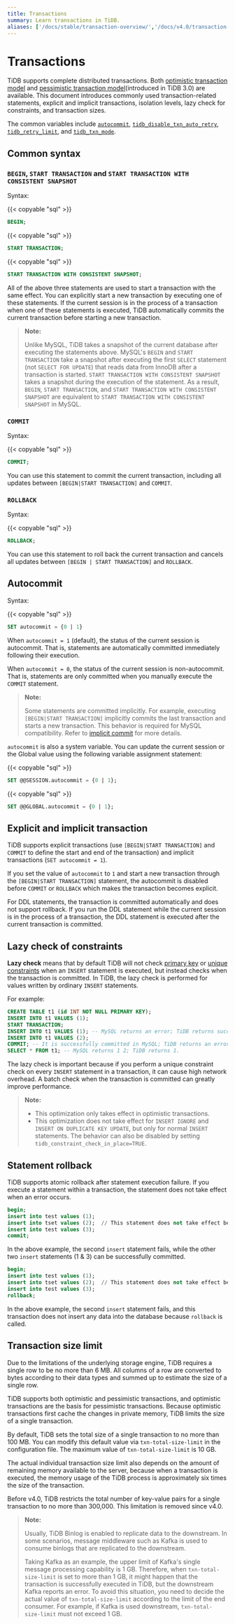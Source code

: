 ```yaml
---
title: Transactions
summary: Learn transactions in TiDB.
aliases: ['/docs/stable/transaction-overview/','/docs/v4.0/transaction-overview/','/docs/stable/reference/transactions/overview/']
---
```


# Transactions

TiDB supports complete distributed transactions. Both [optimistic transaction model](/optimistic-transaction.md) and [pessimistic transaction model](/pessimistic-transaction.md)(introduced in TiDB 3.0) are available. This document introduces commonly used transaction-related statements, explicit and implicit transactions, isolation levels, lazy check for constraints, and transaction sizes.

The common variables include [`autocommit`](#autocommit), [`tidb_disable_txn_auto_retry`](/system-variables.md#tidb_disable_txn_auto_retry), [`tidb_retry_limit`](/system-variables.md#tidb_retry_limit), and [`tidb_txn_mode`](/system-variables.md#tidb_txn_mode).

## Common syntax

### `BEGIN`, `START TRANSACTION` and `START TRANSACTION WITH CONSISTENT SNAPSHOT`

Syntax:

{{< copyable "sql" >}}

```sql
BEGIN;
```

{{< copyable "sql" >}}

```sql
START TRANSACTION;
```

{{< copyable "sql" >}}

```sql
START TRANSACTION WITH CONSISTENT SNAPSHOT;
```

All of the above three statements are used to start a transaction with the same effect. You can explicitly start a new transaction by executing one of these statements. If the current session is in the process of a transaction when one of these statements is executed, TiDB automatically commits the current transaction before starting a new transaction.

> **Note:**
>
> Unlike MySQL, TiDB takes a snapshot of the current database after executing the statements above. MySQL's `BEGIN` and `START TRANSACTION` take a snapshot after executing the first `SELECT` statement (not `SELECT FOR UPDATE`) that reads data from InnoDB after a transaction is started. `START TRANSACTION WITH CONSISTENT SNAPSHOT` takes a snapshot during the execution of the statement. As a result, `BEGIN`, `START TRANSACTION`, and `START TRANSACTION WITH CONSISTENT SNAPSHOT` are equivalent to `START TRANSACTION WITH CONSISTENT SNAPSHOT` in MySQL.

### `COMMIT`

Syntax:

{{< copyable "sql" >}}

```sql
COMMIT;
```

You can use this statement to commit the current transaction, including all updates between `[BEGIN|START TRANSACTION]` and `COMMIT`.

### `ROLLBACK`

Syntax:

{{< copyable "sql" >}}

```sql
ROLLBACK;
```

You can use this statement to roll back the current transaction and cancels all updates between `[BEGIN | START TRANSACTION]` and `ROLLBACK`.

## Autocommit

Syntax:

{{< copyable "sql" >}}

```sql
SET autocommit = {0 | 1}
```

When `autocommit = 1` (default), the status of the current session is autocommit. That is, statements are automatically committed immediately following their execution.

When `autocommit = 0`, the status of the current session is non-autocommit. That is, statements are only committed when you manually execute the `COMMIT` statement.

> **Note:**
>
> Some statements are committed implicitly. For example, executing `[BEGIN|START TRANSACTION]` implicitly commits the last transaction and starts a new transaction. This behavior is required for MySQL compatibility. Refer to [implicit commit](https://dev.mysql.com/doc/refman/8.0/en/implicit-commit.html) for more details.

`autocommit` is also a system variable. You can update the current session or the Global value using the following variable assignment statement:

{{< copyable "sql" >}}

```sql
SET @@SESSION.autocommit = {0 | 1};
```

{{< copyable "sql" >}}

```sql
SET @@GLOBAL.autocommit = {0 | 1};
```

## Explicit and implicit transaction

TiDB supports explicit transactions (use `[BEGIN|START TRANSACTION]` and `COMMIT` to define the start and end of the transaction) and implicit transactions (`SET autocommit = 1`).

If you set the value of `autocommit` to `1` and start a new transaction through the `[BEGIN|START TRANSACTION]` statement, the autocommit is disabled before `COMMIT` or `ROLLBACK` which makes the transaction becomes explicit.

For DDL statements, the transaction is committed automatically and does not support rollback. If you run the DDL statement while the current session is in the process of a transaction, the DDL statement is executed after the current transaction is committed.

## Lazy check of constraints

**Lazy check** means that by default TiDB will not check [primary key](/constraints.md#primary-key) or [unique constraints](/constraints.md#unique-key) when an `INSERT` statement is executed, but instead checks when the transaction is committed. In TiDB, the lazy check is performed for values written by ordinary `INSERT` statements.

For example:

```sql
CREATE TABLE t1 (id INT NOT NULL PRIMARY KEY);
INSERT INTO t1 VALUES (1);
START TRANSACTION;
INSERT INTO t1 VALUES (1); -- MySQL returns an error; TiDB returns success.
INSERT INTO t1 VALUES (2);
COMMIT; -- It is successfully committed in MySQL; TiDB returns an error and the transaction rolls back.
SELECT * FROM t1; -- MySQL returns 1 2; TiDB returns 1.
```

The lazy check is important because if you perform a unique constraint check on every `INSERT` statement in a transaction, it can cause high network overhead. A batch check when the transaction is committed can greatly improve performance.

> **Note:**
>
> + This optimization only takes effect in optimistic transactions.
> + This optimization does not take effect for `INSERT IGNORE` and `INSERT ON DUPLICATE KEY UPDATE`, but only for normal `INSERT` statements. The behavior can also be disabled by setting `tidb_constraint_check_in_place=TRUE`.

## Statement rollback

TiDB supports atomic rollback after statement execution failure. If you execute a statement within a transaction, the statement does not take effect when an error occurs.

```sql
begin;
insert into test values (1);
insert into tset values (2);  // This statement does not take effect because "test" is misspelled as "tset".
insert into test values (3);
commit;
```

In the above example, the second `insert` statement fails, while the other two `insert` statements (1 & 3) can be successfully committed.

```sql
begin;
insert into test values (1);
insert into tset values (2);  // This statement does not take effect because "test" is misspelled as "tset".
insert into test values (3);
rollback;
```

In the above example, the second `insert` statement fails, and this transaction does not insert any data into the database because `rollback` is called.

## Transaction size limit

Due to the limitations of the underlying storage engine, TiDB requires a single row to be no more than 6 MB. All columns of a row are converted to bytes according to their data types and summed up to estimate the size of a single row.

TiDB supports both optimistic and pessimistic transactions, and optimistic transactions are the basis for pessimistic transactions. Because optimistic transactions first cache the changes in private memory, TiDB limits the size of a single transaction.

By default, TiDB sets the total size of a single transaction to no more than 100 MB. You can modify this default value via `txn-total-size-limit` in the configuration file. The maximum value of `txn-total-size-limit` is 10 GB.

The actual individual transaction size limit also depends on the amount of remaining memory available to the server, because when a transaction is executed, the memory usage of the TiDB process is approximately six times the size of the transaction.

Before v4.0, TiDB restricts the total number of key-value pairs for a single transaction to no more than 300,000. This limitation is removed since v4.0.

> **Note:**
>
> Usually, TiDB Binlog is enabled to replicate data to the downstream. In some scenarios, message middleware such as Kafka is used to consume binlogs that are replicated to the downstream.
>
> Taking Kafka as an example, the upper limit of Kafka's single message processing capability is 1 GB. Therefore, when `txn-total-size-limit` is set to more than 1 GB, it might happen that the transaction is successfully executed in TiDB, but the downstream Kafka reports an error. To avoid this situation, you need to decide the actual value of `txn-total-size-limit` according to the limit of the end consumer. For example, if Kafka is used downstream, `txn-total-size-limit` must not exceed 1 GB.
